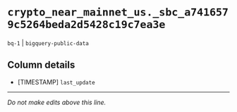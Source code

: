 # `crypto_near_mainnet_us._sbc_a7416579c5264beda2d5428c19c7ea3e`
`bq-1` | `bigquery-public-data`

## Column details
* [TIMESTAMP] `last_update`

-------------------------------------------------------------------------------
*Do not make edits above this line.*
